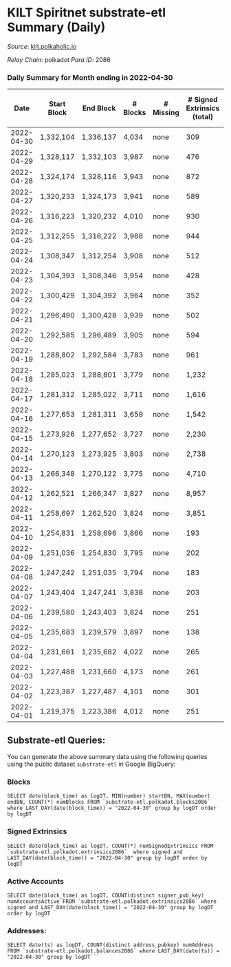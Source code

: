 # KILT Spiritnet substrate-etl Summary (Daily)

_Source_: [kilt.polkaholic.io](https://kilt.polkaholic.io)

*Relay Chain*: polkadot
*Para ID*: 2086



### Daily Summary for Month ending in 2022-04-30


| Date | Start Block | End Block | # Blocks | # Missing | # Signed Extrinsics (total) | # Active Accounts | # Addresses with Balances | # Events | # Transfers | # XCM Transfers In | # XCM Transfers Out |
| ---- | ----------- | --------- | -------- | --------- | --------------------------- | ----------------- | ------------------------- | -------- | ----------- | ------------------ | ------------------- |
| 2022-04-30 | 1,332,104 | 1,336,137 | 4,034 | none  | 309 | 111 | 14,474 | 309,048 | 149 ($382,706.34) |   |   |
| 2022-04-29 | 1,328,117 | 1,332,103 | 3,987 | none  | 476 | 150 | 14,458 | 306,676 | 194 ($1,455,600.99) |   |   |
| 2022-04-28 | 1,324,174 | 1,328,116 | 3,943 | none  | 872 | 253 | 14,436 | 306,377 | 455 ($1,837,133.75) |   |   |
| 2022-04-27 | 1,320,233 | 1,324,173 | 3,941 | none  | 589 | 183 | 14,378 | 303,695 | 243 ($1,709,026.82) |   |   |
| 2022-04-26 | 1,316,223 | 1,320,232 | 4,010 | none  | 930 | 299 | 14,344 | 311,658 | 607 ($2,985,520.47) |   |   |
| 2022-04-25 | 1,312,255 | 1,316,222 | 3,968 | none  | 944 | 282 | 14,230 | 308,836 | 610 ($6,189,940.52) |   |   |
| 2022-04-24 | 1,308,347 | 1,312,254 | 3,908 | none  | 512 | 112 | 14,107 | 301,259 | 165 ($161,915.83) |   |   |
| 2022-04-23 | 1,304,393 | 1,308,346 | 3,954 | none  | 428 | 77 | 14,087 | 304,117 | 62 ($82,365.45) |   |   |
| 2022-04-22 | 1,300,429 | 1,304,392 | 3,964 | none  | 352 | 67 | 14,079 | 304,152 | 45 ($37,135.52) |   |   |
| 2022-04-21 | 1,296,490 | 1,300,428 | 3,939 | none  | 502 | 90 | 14,073 | 303,609 | 95 ($429,574.04) |   |   |
| 2022-04-20 | 1,292,585 | 1,296,489 | 3,905 | none  | 594 | 83 | 14,068 | 301,776 | 63 ($71,981.07) |   |   |
| 2022-04-19 | 1,288,802 | 1,292,584 | 3,783 | none  | 961 | 131 | 14,059 | 295,846 | 100 ($153,576.14) |   |   |
| 2022-04-18 | 1,285,023 | 1,288,801 | 3,779 | none  | 1,232 | 110 | 14,046 | 298,327 | 118 ($249,096.10) |   |   |
| 2022-04-17 | 1,281,312 | 1,285,022 | 3,711 | none  | 1,616 | 76 | 14,028 | 297,126 | 73 ($137,439.60) |   |   |
| 2022-04-16 | 1,277,653 | 1,281,311 | 3,659 | none  | 1,542 | 92 | 14,019 | 292,224 | 101 ($129,684.30) |   |   |
| 2022-04-15 | 1,273,926 | 1,277,652 | 3,727 | none  | 2,230 | 100 | 14,005 | 303,315 | 75 ($186,237.51) |   |   |
| 2022-04-14 | 1,270,123 | 1,273,925 | 3,803 | none  | 2,738 | 115 | 13,987 | 312,762 | 121 ($436,672.81) |   |   |
| 2022-04-13 | 1,266,348 | 1,270,122 | 3,775 | none  | 4,710 | 225 | 13,951 | 329,722 | 286 ($7,816,185.08) |   |   |
| 2022-04-12 | 1,262,521 | 1,266,347 | 3,827 | none  | 8,957 | 294 | 13,831 | 369,950 | 327 ($402,310.37) |   |   |
| 2022-04-11 | 1,258,697 | 1,262,520 | 3,824 | none  | 3,851 | 244 | 13,665 | 323,611 | 298 ($393,757.42) |   |   |
| 2022-04-10 | 1,254,831 | 1,258,696 | 3,866 | none  | 193 | 101 | 13,556 | 294,377 | 113 ($119,637.31) |   |   |
| 2022-04-09 | 1,251,036 | 1,254,830 | 3,795 | none  | 202 | 108 | 13,549 | 289,230 | 130 ($216,725.45) |   |   |
| 2022-04-08 | 1,247,242 | 1,251,035 | 3,794 | none  | 183 | 107 | 13,535 | 289,095 | 96 ($354,904.80) |   |   |
| 2022-04-07 | 1,243,404 | 1,247,241 | 3,838 | none  | 203 | 102 | 13,529 | 292,512 | 102 ($1,336,494.91) |   |   |
| 2022-04-06 | 1,239,580 | 1,243,403 | 3,824 | none  | 251 | 113 | 13,513 | 291,662 | 131 ($240,113.36) |   |   |
| 2022-04-05 | 1,235,683 | 1,239,579 | 3,897 | none  | 138 | 87 | 13,498 | 296,902 | 56 ($83,582.35) |   |   |
| 2022-04-04 | 1,231,661 | 1,235,682 | 4,022 | none  | 265 | 123 | 13,488 | 307,387 | 147 ($217,502.64) |   |   |
| 2022-04-03 | 1,227,488 | 1,231,660 | 4,173 | none  | 261 | 149 | 13,474 | 318,836 | 155 ($490,689.84) |   |   |
| 2022-04-02 | 1,223,387 | 1,227,487 | 4,101 | none  | 301 | 153 | 13,453 | 313,466 | 206 ($600,992.90) |   |   |
| 2022-04-01 | 1,219,375 | 1,223,386 | 4,012 | none  | 251 | 116 | 13,432 | 306,433 | 164 ($377,588.16) |   |   |

## Substrate-etl Queries:
You can generate the above summary data using the following queries using the public dataset `substrate-etl` in Google BigQuery:


### Blocks
```
SELECT date(block_time) as logDT, MIN(number) startBN, MAX(number) endBN, COUNT(*) numBlocks FROM `substrate-etl.polkadot.blocks2086`  where LAST_DAY(date(block_time)) = "2022-04-30" group by logDT order by logDT
```


### Signed Extrinsics
```
SELECT date(block_time) as logDT, COUNT(*) numSignedExtrinsics FROM `substrate-etl.polkadot.extrinsics2086`  where signed and LAST_DAY(date(block_time)) = "2022-04-30" group by logDT order by logDT
```


### Active Accounts
```
SELECT date(block_time) as logDT, COUNT(distinct signer_pub_key) numAccountsActive FROM `substrate-etl.polkadot.extrinsics2086` where signed and LAST_DAY(date(block_time)) = "2022-04-30" group by logDT order by logDT
```


### Addresses:
```
SELECT date(ts) as logDT, COUNT(distinct address_pubkey) numAddress FROM `substrate-etl.polkadot.balances2086` where LAST_DAY(date(ts)) = "2022-04-30" group by logDT```

